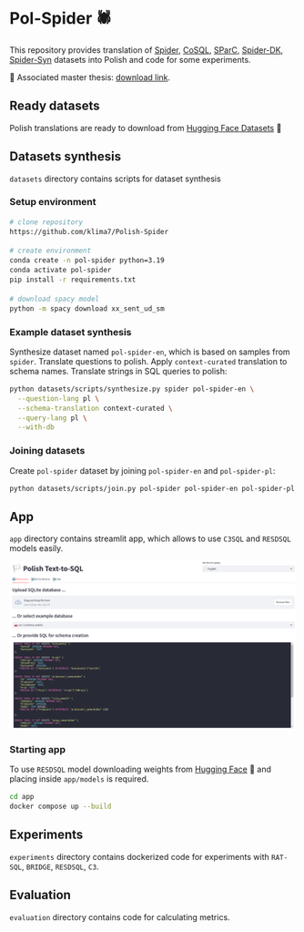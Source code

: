 # Pol-Spider 🕷️

This repository provides translation of [Spider](https://yale-lily.github.io/spider), [CoSQL](https://yale-lily.github.io/cosql), [SParC](https://yale-lily.github.io/sparc), [Spider-DK](https://github.com/ygan/Spider-DK), [Spider-Syn](https://github.com/ygan/Spider-Syn) datasets into Polish and code for some experiments.

📄 Associated master thesis: [download link](https://github.com/klima7/Master-Thesis/releases/download/submit/master-thesis.pdf).

## Ready datasets
Polish translations are ready to download from [Hugging Face Datasets](https://huggingface.co/datasets/klima7/Pol-Spider/tree/main) 🤗

## Datasets synthesis
`datasets` directory contains scripts for dataset synthesis

### Setup environment
```bash
# clone repository
https://github.com/klima7/Polish-Spider

# create environment
conda create -n pol-spider python=3.19
conda activate pol-spider
pip install -r requirements.txt

# download spacy model
python -m spacy download xx_sent_ud_sm
```

### Example dataset synthesis
Synthesize dataset named `pol-spider-en`, which is based on samples from `spider`. Translate questions to polish. Apply `context-curated` translation to schema names. Translate strings in SQL queries to polish:
```bash
python datasets/scripts/synthesize.py spider pol-spider-en \
  --question-lang pl \
  --schema-translation context-curated \
  --query-lang pl \
  --with-db
```

### Joining datasets
Create `pol-spider` dataset by joining `pol-spider-en` and `pol-spider-pl`:
```bash
python datasets/scripts/join.py pol-spider pol-spider-en pol-spider-pl
```

## App
`app` directory contains streamlit app, which allows to use `C3SQL` and `RESDSQL` models easily.

![app_image](app/image.png)

### Starting app
To use `RESDSQL` model downloading weights from [Hugging Face](https://huggingface.co/klima7/Pol-Spider-App) 🤗 and placing inside `app/models` is required.
```bash
cd app
docker compose up --build
```

## Experiments
`experiments` directory contains dockerized code for experiments with `RAT-SQL`, `BRIDGE`, `RESDSQL`, `C3`.

## Evaluation
`evaluation` directory contains code for calculating metrics.
